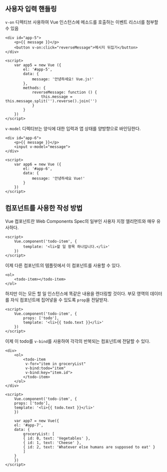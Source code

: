 ## 사용자 입력 핸들링
`v-on` 디렉티브 사용하여 Vue 인스턴스에 메소드를 호출하는 이벤트 리스너를 첨부할 수 있음

    <div id="app-5">
        <p>{{ message }}</p>
        <button v-on:click="reverseMessage">메시지 뒤집기</button>
    </div>

    <script>
        var app5 = new Vue ({
            el: '#app-5',
            data: {
                message: '안녕하세요! Vue.js!'
            },
            methods: {
                reverseMessage: function () {
                    this.message = this.message.split('').reverse().join('')
                }
            }
        })
    </script>

`v-model` 디렉티브는 양식에 대한 입력과 앱 상태를 양방향으로 바인딩한다.

    <div id="app-6">
        <p>{{ message }}</p>
        <input v-model="message">
    </div>

    <script>
        var app6 = new Vue ({
            el: '#app-6',
            data: {
                message: '안녕하세요 Vue!'
            }
        })
    </script>

## 컴포넌트를 사용한 작성 방법
Vue 컴포넌트란 Web Components Spec의 일부인 사용자 지정 엘리먼트와 매우 유사하다.

    <script>
        Vue.component('todo-item', {
            template: '<li>할 일 항목 하나입니다.</li>'
        })
    </script>

이제 다른 컴포넌트의 템플릿에서 이 컴포넌트를 사용할 수 있다.

    <ol>
        <todo-item></todo-item>
    </ol>

하지만 이는 모든 할 일 인스턴스에 똑같은 내용을 렌더링할 것이다. 부모 영역의 데이터를 자식 컴포넌트에 집어넣을 수 있도록 `prop`을 전달받자.

    <script>
        Vue.component('todo-item', {
            props: ['todo'],
            template: '<li>{{ todo.text }}</li>'
        })
    </script>

이제 이 todo를 `v-bind`를 사용하여 각각의 반복되는 컴포넌트에 전달할 수 있다.

    <div>
        <ol>
            <todo-item
             v-for="item in groceryList"
             v-bind:todo="item"
             v-bind:key="item.id">
            </todo-item>
        </ol>
    </div>

    <script>
        Vue.component('todo-item', {
        props: ['todo'],
        template: '<li>{{ todo.text }}</li>'
        })

        var app7 = new Vue({
        el: '#app-7',
        data: {
            groceryList: [
            { id: 0, text: 'Vegetables' },
            { id: 1, text: 'Cheese' },
            { id: 2, text: 'Whatever else humans are supposed to eat' }
            ]
        }
        })
    </script>